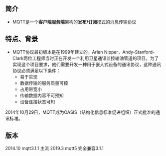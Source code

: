 ## 简介
+ MQTT是一个**客户端服务端**架构的**发布/订阅**模式的消息传输协议

## 特点、背景
+ MQTT协议最初版本是在1999年建立的。Arlen Nipper，Andy-Stanford-Clark两位工程师当时正在开发一个利用卫星通讯监控输油管道的项目。为了实现这个项目要求，他们需要开发一种用于嵌入式设备的通讯协议，这种通讯协议必须满足以下条件：
	+ 易于实现
	+ 数据传输的服务质量可控
	+ 占用带宽小
	+ 传输数据内容不可预知
	+ 设备连接状态可知

2014年10月29日，MQTT成为OASIS（结构化信息标准促进组织）正式批准的通讯标准。

## 版本
2014.10 mqtt3.1.1 主流
2019.3  mqtt5 完全兼容3.1.1

